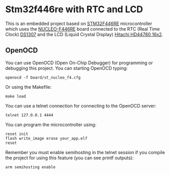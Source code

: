 # Stm32f446re with RTC and LCD
This is an embedded project based on [STM32F446RE](https://www.st.com/en/microcontrollers-microprocessors/stm32f446re.html) microcontroller which uses the [NUCLEO-F446RE](https://www.st.com/en/evaluation-tools/nucleo-f446re.html) board connected to the RTC (Real Time Clock) [DS1307](https://www.maximintegrated.com/en/products/analog/real-time-clocks/DS1307.html) and the LCD (Liquid Crystal Display) [Hitachi HD44780 16x2](https://pdf1.alldatasheet.es/datasheet-pdf/view/63673/HITACHI/HD44780.html).

## OpenOCD
You can use OpenOCD (Open On-Chip Debugger) for programming or debugging this project. You can starting OpenOCD typing:
```console
openocd -f board/st_nucleo_f4.cfg
```
Or using the Makefile:
```console
make load
```
You can use a telnet connection for connecting to the OpenOCD server:
```console
telnet 127.0.0.1 4444
```
You can program the microcontroller using:
```console
reset init
flash write_image erase your_app.elf
reset
```
Remember you must enable semihosting in the telnet session if you compile the project for using this feature (you can see printf outputs):
```console
arm semihosting enable
```
